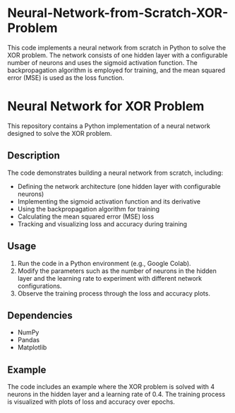 # Neural-Network-from-Scratch-XOR-Problem
 This code implements a neural network from scratch in Python to solve the XOR problem. The network consists of one hidden layer with a configurable number of neurons and uses the sigmoid activation function. The backpropagation algorithm is employed for training, and the mean squared error (MSE) is used as the loss function. 

# Neural Network for XOR Problem

This repository contains a Python implementation of a neural network designed to solve the XOR problem.

## Description

The code demonstrates building a neural network from scratch, including:

- Defining the network architecture (one hidden layer with configurable neurons)
- Implementing the sigmoid activation function and its derivative
- Using the backpropagation algorithm for training
- Calculating the mean squared error (MSE) loss
- Tracking and visualizing loss and accuracy during training

## Usage

1.  Run the code in a Python environment (e.g., Google Colab).
2.  Modify the parameters such as the number of neurons in the hidden layer and the learning rate to experiment with different network configurations.
3.  Observe the training process through the loss and accuracy plots.

## Dependencies

- NumPy
- Pandas
- Matplotlib

## Example

The code includes an example where the XOR problem is solved with 4 neurons in the hidden layer and a learning rate of 0.4. The training process is visualized with plots of loss and accuracy over epochs.

